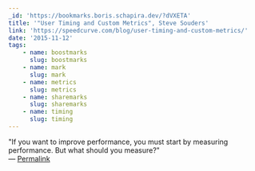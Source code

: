 ```yaml
---
_id: 'https://bookmarks.boris.schapira.dev/?dVXETA'
title: '"User Timing and Custom Metrics", Steve Souders'
link: 'https://speedcurve.com/blog/user-timing-and-custom-metrics/'
date: '2015-11-12'
tags:
    - name: boostmarks
      slug: boostmarks
    - name: mark
      slug: mark
    - name: metrics
      slug: metrics
    - name: sharemarks
      slug: sharemarks
    - name: timing
      slug: timing
---
```


&quot;If you want to improve performance, you must start by measuring
performance. But what should you measure?&quot; <br>&#8212;
<a href="https://bookmarks.boris.schapira.dev/?dVXETA" title="Permalink">Permalink</a>
